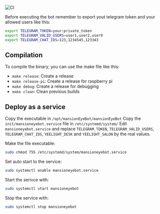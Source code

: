 ![CI](https://github.com/guillaumeparis2000/mansionEyeBot/workflows/CI/badge.svg)

Before executing the bot remember to export yout telegram token and your allowed users like this:

```sh
export TELEGRAM_TOKEN=your:private_token
export TELEGRAM_VALID_USERS=user1,user2,user9
export TELEGRAM_CHAT_IDS=123,1234545,123343
```

## Compilation

To compile the binary, you can use the make file like this:

- `make release`: Create a release
- `make release-pi`: Create a release for raspberry pi
- `make debug`: Create a release for debugging
- `make clean`: Clean previous builds

## Deploy as a service

Copy the executable in `/opt/mansionEyeBot/mansionEyeBot`
Copy the `init/mansioneyebot.service` file in `/etc/systemd/system/`
Edit `mansioneyebot.service` and replace `TELEGRAM_TOKEN`, `TELEGRAM_VALID_USERS`,
`TELEGRAM_CHAT_IDS`, `YEELIGHT_DESK` and `YEELIGHT_SALON` by the real values.

Make the file executable:

```sh
sudo chmod 755 /etc/systemd/system/mansioneyebot.service
```

Set auto start to the service:

```sh
sudo systemctl enable mansioneyebot.service
```

Start the serivce with:

```sh
sudo systemctl start mansioneyebot
```

Stop the service with:

```sh
sudo systemctl stop mansioneyebot
```
